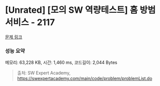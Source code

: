 # [Unrated] [모의 SW 역량테스트] 홈 방범 서비스 - 2117 

[문제 링크](https://swexpertacademy.com/main/code/problem/problemDetail.do?contestProbId=AV5V61LqAf8DFAWu) 

### 성능 요약

메모리: 63,228 KB, 시간: 1,460 ms, 코드길이: 2,044 Bytes



> 출처: SW Expert Academy, https://swexpertacademy.com/main/code/problem/problemList.do